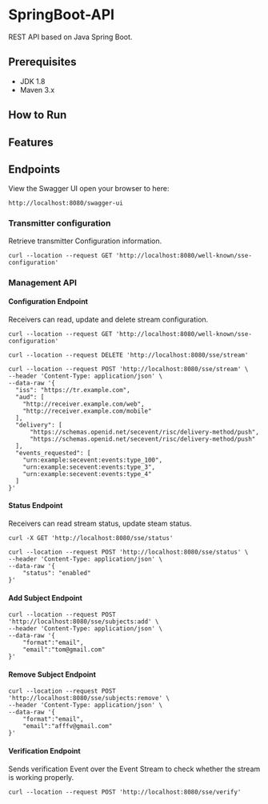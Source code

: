 # SpringBoot-API

REST API based on Java Spring Boot.

## Prerequisites

* JDK 1.8
* Maven 3.x


## How to Run 

## Features
 
## Endpoints
View the Swagger UI open your browser to here:
```
http://localhost:8080/swagger-ui
```

### Transmitter configuration 
Retrieve transmitter Configuration information. 
```
curl --location --request GET 'http://localhost:8080/well-known/sse-configuration'
```

### Management API

#### Configuration Endpoint 
Receivers can read, update and delete stream configuration. 
```
curl --location --request GET 'http://localhost:8080/well-known/sse-configuration'
```
```
curl --location --request DELETE 'http://localhost:8080/sse/stream'
```
```
curl --location --request POST 'http://localhost:8080/sse/stream' \
--header 'Content-Type: application/json' \
--data-raw '{
  "iss": "https://tr.example.com",
  "aud": [
    "http://receiver.example.com/web",
    "http://receiver.example.com/mobile"
  ],
  "delivery": [
      "https://schemas.openid.net/secevent/risc/delivery-method/push",
      "https://schemas.openid.net/secevent/risc/delivery-method/push"
  ],
  "events_requested": [
    "urn:example:secevent:events:type_100",
    "urn:example:secevent:events:type_3",
    "urn:example:secevent:events:type_4"
  ]
}'
```

#### Status Endpoint 
Receivers can read stream status, update steam status.
```
curl -X GET 'http://localhost:8080/sse/status'
```
```
curl --location --request POST 'http://localhost:8080/sse/status' \
--header 'Content-Type: application/json' \
--data-raw '{
    "status": "enabled"
}'
```

#### Add Subject Endpoint
```
curl --location --request POST 'http://localhost:8080/sse/subjects:add' \
--header 'Content-Type: application/json' \
--data-raw '{
    "format":"email",
    "email":"tom@gmail.com"
}'
```
#### Remove Subject Endpoint
```
curl --location --request POST 'http://localhost:8080/sse/subjects:remove' \
--header 'Content-Type: application/json' \
--data-raw '{
    "format":"email",
    "email":"afffv@gmail.com"
}'
```

#### Verification Endpoint 
Sends verification Event over the Event Stream to check whether the stream is working properly.
```
curl --location --request POST 'http://localhost:8080/sse/verify'
```



